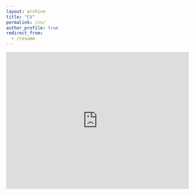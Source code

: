 ```yaml
---
layout: archive
title: "CV"
permalink: /cv/
author_profile: true
redirect_from:
  - /resume
---
```


<!---
[<span style="color:blue">[CV]</span>](/mycv/sankarshan_cv.pdf).
-->

<embed src="http://localhost:4000/mycv/sankarshan_cv.pdf" width="500" height="375" type='application/pdf'>
